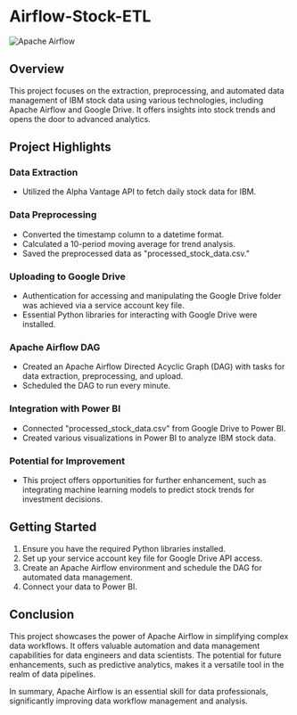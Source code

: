 # Airflow-Stock-ETL
![Apache Airflow](https://github.com/ikramel-hajri/Airflow-Stock-ETL/assets/102763775/afa7e0ed-8926-4842-85d6-8fe1f1a7e7bb)

## Overview
This project focuses on the extraction, preprocessing, and automated data management of IBM stock data using various technologies, including Apache Airflow and Google Drive. It offers insights into stock trends and opens the door to advanced analytics.

## Project Highlights

### Data Extraction
- Utilized the Alpha Vantage API to fetch daily stock data for IBM.

### Data Preprocessing
- Converted the timestamp column to a datetime format.
- Calculated a 10-period moving average for trend analysis.
- Saved the preprocessed data as "processed_stock_data.csv."

### Uploading to Google Drive
- Authentication for accessing and manipulating the Google Drive folder was achieved via a service account key file.
- Essential Python libraries for interacting with Google Drive were installed.

### Apache Airflow DAG
- Created an Apache Airflow Directed Acyclic Graph (DAG) with tasks for data extraction, preprocessing, and upload.
- Scheduled the DAG to run every minute.

### Integration with Power BI
- Connected "processed_stock_data.csv" from Google Drive to Power BI.
- Created various visualizations in Power BI to analyze IBM stock data.

### Potential for Improvement
- This project offers opportunities for further enhancement, such as integrating machine learning models to predict stock trends for investment decisions.

## Getting Started
1. Ensure you have the required Python libraries installed.
2. Set up your service account key file for Google Drive API access.
3. Create an Apache Airflow environment and schedule the DAG for automated data management.
4. Connect your data to Power BI.

## Conclusion
This project showcases the power of Apache Airflow in simplifying complex data workflows. It offers valuable automation and data management capabilities for data engineers and data scientists. The potential for future enhancements, such as predictive analytics, makes it a versatile tool in the realm of data pipelines.

In summary, Apache Airflow is an essential skill for data professionals, significantly improving data workflow management and analysis.

